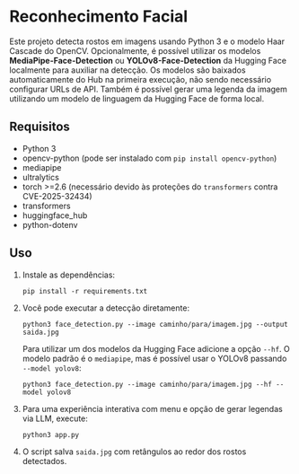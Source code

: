 # Reconhecimento Facial

Este projeto detecta rostos em imagens usando Python 3 e o modelo Haar Cascade do OpenCV.
Opcionalmente, é possível utilizar os modelos **MediaPipe-Face-Detection** ou **YOLOv8-Face-Detection** da Hugging Face localmente para auxiliar na detecção.
Os modelos são baixados automaticamente do Hub na primeira execução, não sendo necessário configurar URLs de API.
Também é possível gerar uma legenda da imagem utilizando um modelo de linguagem
da Hugging Face de forma local.

## Requisitos

- Python 3
- opencv-python (pode ser instalado com `pip install opencv-python`)
- mediapipe
- ultralytics
- torch >=2.6 (necessário devido às proteções do `transformers` contra CVE-2025-32434)
- transformers
- huggingface_hub
- python-dotenv

## Uso

1. Instale as dependências:
   ```
   pip install -r requirements.txt
   ```
2. Você pode executar a detecção diretamente:
   ```
   python3 face_detection.py --image caminho/para/imagem.jpg --output saida.jpg
   ```
   Para utilizar um dos modelos da Hugging Face adicione a opção `--hf`. O
   modelo padrão é o `mediapipe`, mas é possível usar o YOLOv8 passando
   `--model yolov8`:
   ```
   python3 face_detection.py --image caminho/para/imagem.jpg --hf --model yolov8
   ```
3. Para uma experiência interativa com menu e opção de gerar legendas via LLM,
   execute:
   ```
   python3 app.py
   ```
4. O script salva `saida.jpg` com retângulos ao redor dos rostos detectados.
